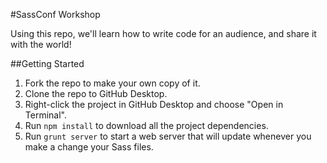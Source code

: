 #SassConf Workshop

Using this repo, we'll learn how to write code for an audience, and share it with the world!

##Getting Started

1. Fork the repo to make your own copy of it.
2. Clone the repo to GitHub Desktop.
3. Right-click the project in GitHub Desktop and choose "Open in Terminal".
3. Run `npm install` to download all the project dependencies.
4. Run `grunt server` to start a web server that will update whenever you make a change your Sass files.

